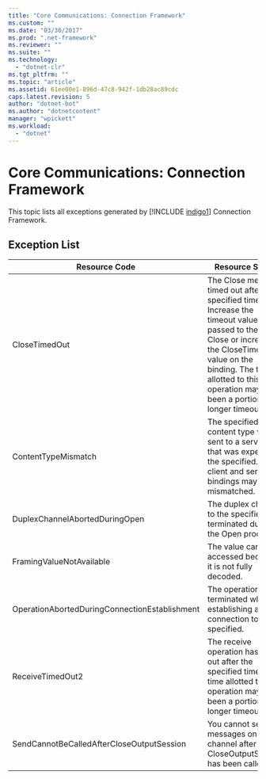 ```yaml
---
title: "Core Communications: Connection Framework"
ms.custom: ""
ms.date: "03/30/2017"
ms.prod: ".net-framework"
ms.reviewer: ""
ms.suite: ""
ms.technology: 
  - "dotnet-clr"
ms.tgt_pltfrm: ""
ms.topic: "article"
ms.assetid: 61ee00e1-896d-47c8-942f-1db28ac89cdc
caps.latest.revision: 5
author: "dotnet-bot"
ms.author: "dotnetcontent"
manager: "wpickett"
ms.workload: 
  - "dotnet"
---
```

# Core Communications: Connection Framework
This topic lists all exceptions generated by [!INCLUDE [indigo1](../../../../../includes/indigo1-md.md)] Connection Framework.  

## Exception List  


|                 Resource Code                 |                                                                                                                     Resource String                                                                                                                     |
|-----------------------------------------------|---------------------------------------------------------------------------------------------------------------------------------------------------------------------------------------------------------------------------------------------------------|
|                 CloseTimedOut                 | The Close method timed out after the specified time. Increase the timeout value that is passed to the call to Close or increase the CloseTimeout value on the binding. The time allotted to this operation may have been a portion of a longer timeout. |
|              ContentTypeMismatch              |                                                          The specified content type was sent to a service that was expecting the specified. The client and service bindings may be mismatched.                                                          |
|        DuplexChannelAbortedDuringOpen         |                                                                                         The duplex channel to the specified terminated during the Open process.                                                                                         |
|           FramingValueNotAvailable            |                                                                                              The value cannot be accessed because it is not fully decoded.                                                                                              |
| OperationAbortedDuringConnectionEstablishment |                                                                                     The operation was terminated while establishing a connection to the specified.                                                                                      |
|               ReceiveTimedOut2                |                                                     The receive operation has timed out after the specified time. The time allotted to this operation may have been a portion of a longer timeout.                                                      |
|   SendCannotBeCalledAfterCloseOutputSession   |                                                                                     You cannot send messages on a channel after CloseOutputSession has been called.                                                                                     |

